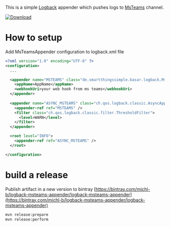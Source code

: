 This is a simple [Logback](http://logback.qos.ch/) appender which pushes logs to [MsTeams](https://products.office.com/en-us/microsoft-teams/group-chat-software) channel.

[ ![Download](https://api.bintray.com/packages/michl-b/logback-msteams-appender/logback-msteams-appender/images/download.svg) ](https://bintray.com/michl-b/logback-msteams-appender/logback-msteams-appender/_latestVersion)

# How to setup

Add MsTeamsAppender configuration to logback.xml file

```xml
<?xml version="1.0" encoding="UTF-8" ?>
<configuration>
  ...

  <appender name="MSTEAMS" class="de.smartthingssimple.basar.logback.MsTeamsAppender">
    <appName>AppName</appName>
    <webhookUri>your web hook from ms teams</webhookUri>
  </appender>
  
  <appender name="ASYNC_MSTEAMS" class="ch.qos.logback.classic.AsyncAppender">
    <appender-ref ref="MSTEAMS" />
    <filter class="ch.qos.logback.classic.filter.ThresholdFilter">
      <level>WARN</level>
    </filter>
  </appender>

  <root level="INFO">
    <appender-ref ref="ASYNC_MSTEAMS" />
  </root>

</configuration>
```

# build a release
Publish artifact in a new version to bintray [https://bintray.com/michl-b/logback-msteams-appender/logback-msteams-appender](https://bintray.com/michl-b/logback-msteams-appender/logback-msteams-appender)

```bash
mvn release:prepare
mvn release:perform
```

